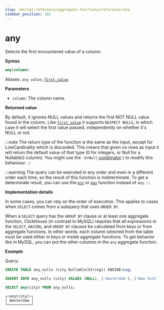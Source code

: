 ```yaml
---
slug: /en/sql-reference/aggregate-functions/reference/any
sidebar_position: 102
---
```


# any

Selects the first encountered value of a column.

**Syntax**

```sql
any(column)
```

Aliases: `any_value`, [`first_value`](../reference/first_value.md).

**Parameters**
- `column`: The column name. 

**Returned value**

By default, it ignores NULL values and returns the first NOT NULL value found in the column. Like [`first_value`](../../../sql-reference/aggregate-functions/reference/first_value.md) it supports `RESPECT NULLS`, in which case it will select the first value passed, independently on whether it's NULL or not.

:::note
The return type of the function is the same as the input, except for LowCardinality which is discarded. This means that given no rows as input it will return the default value of that type (0 for integers, or Null for a Nullable() column). You might use the `-OrNull` [combinator](../../../sql-reference/aggregate-functions/combinators.md) ) to modify this behaviour.
:::

:::warning
The query can be executed in any order and even in a different order each time, so the result of this function is indeterminate.
To get a determinate result, you can use the [`min`](../reference/min.md) or [`max`](../reference/max.md) function instead of `any`.
:::

**Implementation details**

In some cases, you can rely on the order of execution. This applies to cases when `SELECT` comes from a subquery that uses `ORDER BY`.

When a `SELECT` query has the `GROUP BY` clause or at least one aggregate function, ClickHouse (in contrast to MySQL) requires that all expressions in the `SELECT`, `HAVING`, and `ORDER BY` clauses be calculated from keys or from aggregate functions. In other words, each column selected from the table must be used either in keys or inside aggregate functions. To get behavior like in MySQL, you can put the other columns in the `any` aggregate function.

**Example**

Query:

```sql
CREATE TABLE any_nulls (city Nullable(String)) ENGINE=Log;

INSERT INTO any_nulls (city) VALUES (NULL), ('Amsterdam'), ('New York'), ('Tokyo'), ('Valencia'), (NULL);

SELECT any(city) FROM any_nulls;
```

```response
┌─any(city)─┐
│ Amsterdam │
└───────────┘
```
